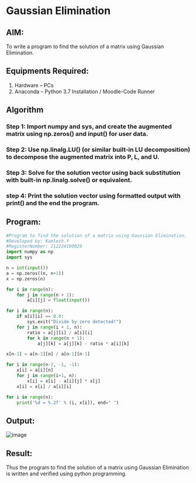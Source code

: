 # Gaussian Elimination

## AIM:
To write a program to find the solution of a matrix using Gaussian Elimination.

## Equipments Required:
1. Hardware – PCs
2. Anaconda – Python 3.7 Installation / Moodle-Code Runner

## Algorithm
### Step 1: Import numpy and sys, and create the augmented matrix using np.zeros() and input() for user data.
### Step 2: Use np.linalg.LU() (or similar built-in LU decomposition) to decompose the augmented matrix into P, L, and U.
### Step 3: Solve for the solution vector using back substitution with built-in np.linalg.solve() or equivalent.
### step 4: Print the solution vector using formatted output with print() and the end the program.

## Program:
```python
#Program to find the solution of a matrix using Gaussian Elimination.
#Developed by: Kamlesh.Y
#RegisterNumber: 212224100029
import numpy as np
import sys

n = int(input())
a = np.zeros((n, n+1))
x = np.zeros(n)

for i in range(n):
    for j in range(n + 1):
        a[i][j] = float(input())

for i in range(n):
    if a[i][i] == 0.0:
        sys.exit("Divide by zero detected!")
    for j in range(i + 1, n):
        ratio = a[j][i] / a[i][i]
        for k in range(n + 1):
            a[j][k] = a[j][k] - ratio * a[i][k]

x[n-1] = a[n-1][n] / a[n-1][n-1]

for i in range(n-2, -1, -1):
    x[i] = a[i][n]
    for j in range(i+1, n):
        x[i] = x[i] - a[i][j] * x[j]
    x[i] = x[i] / a[i][i]

for i in range(n):
    print('%d = %.2f' % (i, x[i]), end=" ")

```

## Output:

![image](https://github.com/user-attachments/assets/7271f373-45ec-4d1f-9b79-de645525bd2b)

## Result:
Thus the program to find the solution of a matrix using Gaussian Elimination is written and verified using python programming.

